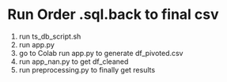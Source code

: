 # Run Order .sql.back to final csv

1) run ts_db_script.sh
2) run app.py
3) go to Colab run app.py to generate df_pivoted.csv
4) run app_nan.py to get df_cleaned
5) run preprocessing.py to finally get results